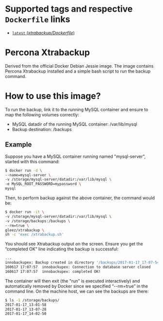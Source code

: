 # Supported tags and respective `Dockerfile` links

-	[`latest` (*xtrabackup/Dockerfile*)](https://github.com/gleez/docker-images/blob/master/xtrabackup/Dockerfile)

# Percona Xtrabackup

Derived from the official Docker Debian Jessie image. The image contains Percona Xtrabackup installed and a simple bash script to run the backup command.

# How to use this image?

To run the backup, link it to the running MySQL container and ensure to map the following volumes correctly:

- MySQL datadir of the running MySQL container: /var/lib/mysql
- Backup destination: /backups

## Example

Suppose you have a MySQL container running named "mysql-server", started with this command:

```bash
$ docker run -d \
--name=mysql-server \
-v /storage/mysql-server/datadir:/var/lib/mysql \
-e MySQL_ROOT_PASSWORD=mypassword \
mysql
```

Then, to perform backup against the above container, the command would be:

```bash
$ docker run -it \
-v /storage/mysql-server/datadir:/var/lib/mysql \
-v /storage/backups:/backups \
--rm=true \
gleez/xtrabackup \
sh -c 'exec /xtrabackup.sh'
```

You should see Xtrabackup output on the screen. Ensure you get the “completed OK” line indicating the backup is successful:

```bash
...
innobackupex: Backup created in directory '/backups/2017-01-17_17-07-54'
160617 17:07:57  innobackupex: Connection to database server closed
160617 17:07:57  innobackupex: completed OK!
```

The container will then exit (the "run" is executed interactively) and automatically removed by Docker since we specified “--rm=true” in the command line. On the machine host, we can see the backups are there:

```bash
$ ls -1 /storage/backups/
2017-01-17_13-01-58
2017-01-17_13-07-28
2017-01-17_14-02-50
```

